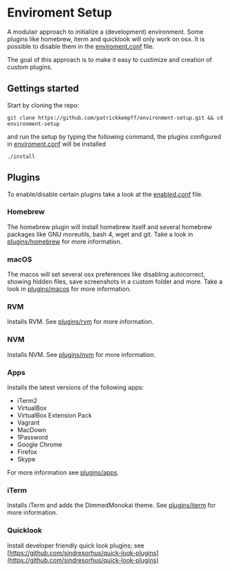 # Enviroment Setup

A modulair approach to initialize a (development) environment. Some plugins like homebrew, iterm and quicklook will only work on osx. It is possible to disable them in the [enviroment.conf](enviroment.conf) file. 

The goal of this approach is to make it easy to custimize and creation of custom plugins.

## Gettings started

Start by cloning the repo:

	git clone https://github.com/patrickkempff/environment-setup.git && cd environment-setup

and run the setup by typing the following command, the plugins configured in [enviroment.conf](enviroment.conf) will be installed

	./install


## Plugins

To enable/disable certain plugins take a look at the [enabled.conf](enabled.conf) file.

### Homebrew

The homebrew plugin will install homebrew itself and several homebrew packages like GNU moreutils, bash 4, wget and git. Take a look in [plugins/homebrew](plugins/homebrew) for more information.

### macOS

The macos will set several osx preferences like disabling autocorrect, showing hidden files, save screenshots in a custom folder and more. Take a look in [plugins/macos](plugins/macos) for more information.
	
### RVM

Installs RVM. See [plugins/rvm](plugins/rvm) for more information.
	
### NVM

Installs NVM. See [plugins/nvm](plugins/nvm) for more information.
	
### Apps

Installs the latest versions of the following apps:

* iTerm2
* VirtualBox
* VirtualBox Extension Pack
* Vagrant
* MacDown
* 1Password
* Google Chrome
* Firefox
* Skype

For more information see [plugins/apps](plugins/apps).
		
	
### iTerm

Installs iTerm and adds the DimmedMonokai theme. See [plugins/iterm](plugins/iterm) for more information.
		
### Quicklook

Install developer friendly quick look plugins; see [https://github.com/sindresorhus/quick-look-plugins](https://github.com/sindresorhus/quick-look-plugins)
		